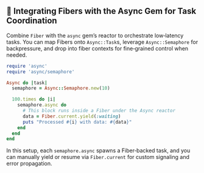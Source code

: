 ## 🔌 Integrating Fibers with the Async Gem for Task Coordination

Combine `Fiber` with the `async` gem’s reactor to orchestrate low‑latency tasks. You can map Fibers onto `Async::Task`s, leverage `Async::Semaphore` for backpressure, and drop into fiber contexts for fine‑grained control when needed.

```ruby
require 'async'
require 'async/semaphore'

Async do |task|
  semaphore = Async::Semaphore.new(10)

  100.times do |i|
    semaphore.async do
      # This block runs inside a Fiber under the Async reactor
      data = Fiber.current.yield(:waiting)
      puts "Processed #{i} with data: #{data}"
    end
  end
end
```

In this setup, each `semaphore.async` spawns a Fiber‑backed task, and you can manually yield or resume via `Fiber.current` for custom signaling and error propagation.